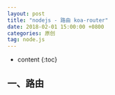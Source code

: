 ```yaml
---
layout: post
title: "nodejs - 路由 koa-router"
date: 2018-02-01 15:00:00 +0800 
categories: 原创
tag: node.js
---
```

* content
{:toc}

<!-- more -->



## 一、路由